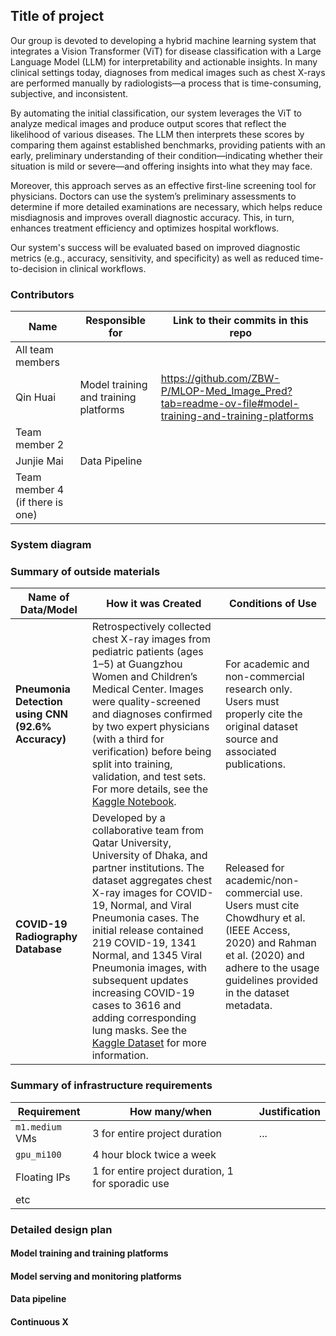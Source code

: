 ## Title of project

Our group is devoted to developing a hybrid machine learning system that integrates a Vision Transformer (ViT) for disease classification with a Large Language Model (LLM) for interpretability and actionable insights. In many clinical settings today, diagnoses from medical images such as chest X-rays are performed manually by radiologists—a process that is time-consuming, subjective, and inconsistent.

By automating the initial classification, our system leverages the ViT to analyze medical images and produce output scores that reflect the likelihood of various diseases. The LLM then interprets these scores by comparing them against established benchmarks, providing patients with an early, preliminary understanding of their condition—indicating whether their situation is mild or severe—and offering insights into what they may face.

Moreover, this approach serves as an effective first-line screening tool for physicians. Doctors can use the system’s preliminary assessments to determine if more detailed examinations are necessary, which helps reduce misdiagnosis and improves overall diagnostic accuracy. This, in turn, enhances treatment efficiency and optimizes hospital workflows.

Our system's success will be evaluated based on improved diagnostic metrics (e.g., accuracy, sensitivity, and specificity) as well as reduced time-to-decision in clinical workflows.

### Contributors

<!-- Table of contributors and their roles. 
First row: define responsibilities that are shared by the team. 
Then, each row after that is: name of contributor, their role, and in the third column, 
you will link to their contributions. If your project involves multiple repos, you will 
link to their contributions in all repos here. -->

| Name                            | Responsible for | Link to their commits in this repo |
|---------------------------------|-----------------|------------------------------------|
| All team members                |                 |                                    |
| Qin Huai               |Model training and training platforms                 | https://github.com/ZBW-P/MLOP-Med_Image_Pred?tab=readme-ov-file#model-training-and-training-platforms                                  |
| Team member 2                   |                 |                                    |
| Junjie Mai                   |Data Pipeline                 |                                    |
| Team member 4 (if there is one) |                 |                                    |



### System diagram

<!-- Overall digram of system. Doesn't need polish, does need to show all the pieces. 
Must include: all the hardware, all the containers/software platforms, all the models, 
all the data. -->

### Summary of outside materials

<!-- In a table, a row for each dataset, foundation model. 
Name of data/model, conditions under which it was created (ideally with links/references), 
conditions under which it may be used. -->

| Name of Data/Model                              | How it was Created                                                                                                                                                                                                                                                                                                                                                                                                                 | Conditions of Use                                                                                                                                                                                                                                                       |
|-------------------------------------------------|-------------------------------------------------------------------------------------------------------------------------------------------------------------------------------------------------------------------------------------------------------------------------------------------------------------------------------------------------------------------------------------------------------------------------------------|------------------------------------------------------------------------------------------------------------------------------------------------------------------------------------------------------------------------------------------------------------------------|
| **Pneumonia Detection using CNN (92.6% Accuracy)**  | Retrospectively collected chest X-ray images from pediatric patients (ages 1–5) at Guangzhou Women and Children’s Medical Center. Images were quality-screened and diagnoses confirmed by two expert physicians (with a third for verification) before being split into training, validation, and test sets. For more details, see the [Kaggle Notebook](https://www.kaggle.com/code/madz2000/pneumonia-detection-using-cnn-92-6-accuracy/notebook#Description-of-the-Pneumonia-Datasetand). | For academic and non-commercial research only. Users must properly cite the original dataset source and associated publications. |
| **COVID-19 Radiography Database**                   | Developed by a collaborative team from Qatar University, University of Dhaka, and partner institutions. The dataset aggregates chest X-ray images for COVID-19, Normal, and Viral Pneumonia cases. The initial release contained 219 COVID-19, 1341 Normal, and 1345 Viral Pneumonia images, with subsequent updates increasing COVID-19 cases to 3616 and adding corresponding lung masks. See the [Kaggle Dataset](https://www.kaggle.com/datasets/tawsifurrahman/covid19-radiography-database/data) for more information. | Released for academic/non-commercial use. Users must cite Chowdhury et al. (IEEE Access, 2020) and Rahman et al. (2020) and adhere to the usage guidelines provided in the dataset metadata. |



### Summary of infrastructure requirements

<!-- Itemize all your anticipated requirements: What (`m1.medium` VM, `gpu_mi100`), 
how much/when, justification. Include compute, floating IPs, persistent storage. 
The table below shows an example, it is not a recommendation. -->

| Requirement     | How many/when                                     | Justification |
|-----------------|---------------------------------------------------|---------------|
| `m1.medium` VMs | 3 for entire project duration                     | ...           |
| `gpu_mi100`     | 4 hour block twice a week                         |               |
| Floating IPs    | 1 for entire project duration, 1 for sporadic use |               |
| etc             |                                                   |               |

### Detailed design plan

<!-- In each section, you should describe (1) your strategy, (2) the relevant parts of the 
diagram, (3) justification for your strategy, (4) relate back to lecture material, 
(5) include specific numbers. -->

#### Model training and training platforms

<!-- Make sure to clarify how you will satisfy the Unit 4 and Unit 5 requirements, 
and which optional "difficulty" points you are attempting. -->

#### Model serving and monitoring platforms

<!-- Make sure to clarify how you will satisfy the Unit 6 and Unit 7 requirements, 
and which optional "difficulty" points you are attempting. -->

#### Data pipeline

<!-- Make sure to clarify how you will satisfy the Unit 8 requirements,  and which 
optional "difficulty" points you are attempting. -->

#### Continuous X

<!-- Make sure to clarify how you will satisfy the Unit 3 requirements,  and which 
optional "difficulty" points you are attempting. -->
